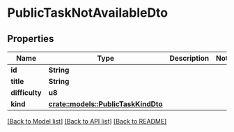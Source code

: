 # PublicTaskNotAvailableDto

## Properties

Name | Type | Description | Notes
------------ | ------------- | ------------- | -------------
**id** | **String** |  | 
**title** | **String** |  | 
**difficulty** | **u8** |  | 
**kind** | [**crate::models::PublicTaskKindDto**](PublicTaskKindDto.md) |  | 

[[Back to Model list]](../README.md#documentation-for-models) [[Back to API list]](../README.md#documentation-for-api-endpoints) [[Back to README]](../README.md)


